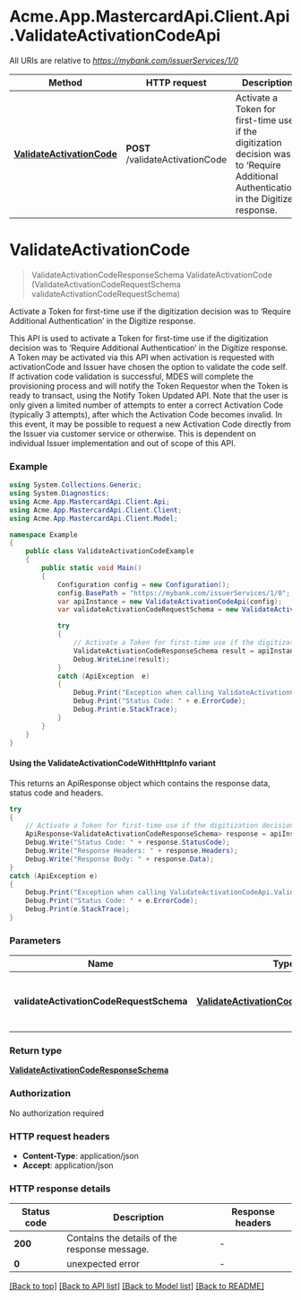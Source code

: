 # Acme.App.MastercardApi.Client.Api.ValidateActivationCodeApi

All URIs are relative to *https://mybank.com/issuerServices/1/0*

| Method | HTTP request | Description |
|--------|--------------|-------------|
| [**ValidateActivationCode**](ValidateActivationCodeApi.md#validateactivationcode) | **POST** /validateActivationCode | Activate a Token for first-time use if the digitization decision was to ‘Require Additional Authentication’ in the Digitize response. |

<a id="validateactivationcode"></a>
# **ValidateActivationCode**
> ValidateActivationCodeResponseSchema ValidateActivationCode (ValidateActivationCodeRequestSchema validateActivationCodeRequestSchema)

Activate a Token for first-time use if the digitization decision was to ‘Require Additional Authentication’ in the Digitize response.

This API is used to activate a Token for first-time use if the digitization decision was to ‘Require Additional Authentication’ in the Digitize response. A Token may be activated via this API when activation is requested with activationCode and Issuer have chosen the option to validate the code self. If activation code validation is successful, MDES will complete the provisioning process and will notify the Token Requestor when the Token is ready to transact, using the Notify Token Updated API. Note that the user is only given a limited number of attempts to enter a correct Activation Code (typically 3 attempts), after which the Activation Code becomes invalid. In this event, it may be possible to request a new Activation Code directly from the Issuer via customer service or otherwise. This is dependent on individual Issuer implementation and out of scope of this API.

### Example
```csharp
using System.Collections.Generic;
using System.Diagnostics;
using Acme.App.MastercardApi.Client.Api;
using Acme.App.MastercardApi.Client.Client;
using Acme.App.MastercardApi.Client.Model;

namespace Example
{
    public class ValidateActivationCodeExample
    {
        public static void Main()
        {
            Configuration config = new Configuration();
            config.BasePath = "https://mybank.com/issuerServices/1/0";
            var apiInstance = new ValidateActivationCodeApi(config);
            var validateActivationCodeRequestSchema = new ValidateActivationCodeRequestSchema(); // ValidateActivationCodeRequestSchema | Contains the details of the request message.

            try
            {
                // Activate a Token for first-time use if the digitization decision was to ‘Require Additional Authentication’ in the Digitize response.
                ValidateActivationCodeResponseSchema result = apiInstance.ValidateActivationCode(validateActivationCodeRequestSchema);
                Debug.WriteLine(result);
            }
            catch (ApiException  e)
            {
                Debug.Print("Exception when calling ValidateActivationCodeApi.ValidateActivationCode: " + e.Message);
                Debug.Print("Status Code: " + e.ErrorCode);
                Debug.Print(e.StackTrace);
            }
        }
    }
}
```

#### Using the ValidateActivationCodeWithHttpInfo variant
This returns an ApiResponse object which contains the response data, status code and headers.

```csharp
try
{
    // Activate a Token for first-time use if the digitization decision was to ‘Require Additional Authentication’ in the Digitize response.
    ApiResponse<ValidateActivationCodeResponseSchema> response = apiInstance.ValidateActivationCodeWithHttpInfo(validateActivationCodeRequestSchema);
    Debug.Write("Status Code: " + response.StatusCode);
    Debug.Write("Response Headers: " + response.Headers);
    Debug.Write("Response Body: " + response.Data);
}
catch (ApiException e)
{
    Debug.Print("Exception when calling ValidateActivationCodeApi.ValidateActivationCodeWithHttpInfo: " + e.Message);
    Debug.Print("Status Code: " + e.ErrorCode);
    Debug.Print(e.StackTrace);
}
```

### Parameters

| Name | Type | Description | Notes |
|------|------|-------------|-------|
| **validateActivationCodeRequestSchema** | [**ValidateActivationCodeRequestSchema**](ValidateActivationCodeRequestSchema.md) | Contains the details of the request message. |  |

### Return type

[**ValidateActivationCodeResponseSchema**](ValidateActivationCodeResponseSchema.md)

### Authorization

No authorization required

### HTTP request headers

 - **Content-Type**: application/json
 - **Accept**: application/json


### HTTP response details
| Status code | Description | Response headers |
|-------------|-------------|------------------|
| **200** | Contains the details of the response message. |  -  |
| **0** | unexpected error |  -  |

[[Back to top]](#) [[Back to API list]](../README.md#documentation-for-api-endpoints) [[Back to Model list]](../README.md#documentation-for-models) [[Back to README]](../README.md)

